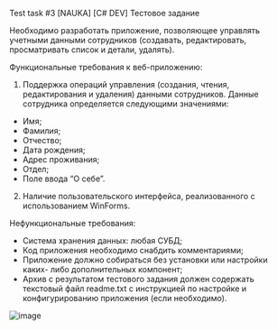 Test task #3
[NAUKA] [C# DEV] Тестовое задание

Необходимо разработать приложение, позволяющее управлять учетными
данными сотрудников (создавать, редактировать, просматривать список и
детали, удалять).

Функциональные требования к веб-приложению:
1. Поддержка операций управления (создания, чтения, редактирования и
удаления) данными сотрудников.
Данные сотрудника определяется следующими значениями:
- Имя;
- Фамилия;
- Отчество;
- Дата рождения;
- Адрес проживания;
- Отдел;
- Поле ввода “О себе”.

2. Наличие пользовательского интерфейса, реализованного c
использованием WinForms.

Нефункциональные требования:
- Система хранения данных: любая СУБД;
- Код приложения необходимо снабдить комментариями;
- Приложение должно собираться без установки или настройки каких-
либо дополнительных компонент;
- Архив с результатом тестового задания должен содержать текстовый
файл readme.txt с инструкцией по настройке и конфигурированию
приложения (если необходимо).

![image](https://github.com/Cloud146/Test-task-3/assets/121448673/87d0a0ac-8b98-4057-aef4-f8a0a9d36416)


